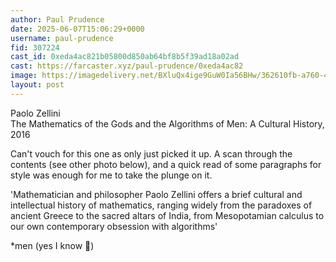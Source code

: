 ```yaml
---
author: Paul Prudence
date: 2025-06-07T15:06:29+0000
username: paul-prudence
fid: 307224
cast_id: 0xeda4ac821b05800d850ab64bf8b5f39ad18a02ad
cast: https://farcaster.xyz/paul-prudence/0xeda4ac82
image: https://imagedelivery.net/BXluQx4ige9GuW0Ia56BHw/362610fb-a760-4dbb-1c4c-3012a1878400/original
layout: post
---
```

Paolo Zellini  
The Mathematics of the Gods and the Algorithms of Men: A Cultural History, 2016  
  
Can't vouch for this one as only just picked it up. A scan through the contents (see other photo below), and a quick read of some paragraphs for style was enough for me to take the plunge on it.  
  
'Mathematician and philosopher Paolo Zellini offers a brief cultural and intellectual history of mathematics, ranging widely from the paradoxes of ancient Greece to the sacred altars of India, from Mesopotamian calculus to our own contemporary obsession with algorithms'  
  
*men (yes I know 🥱)  

<img src='https://imagedelivery.net/BXluQx4ige9GuW0Ia56BHw/362610fb-a760-4dbb-1c4c-3012a1878400/original' alt='' referrerpolicy='no-referrer'/>